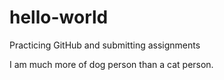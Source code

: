 # hello-world
Practicing GitHub and submitting assignments

I am much more of dog person than a cat person.
